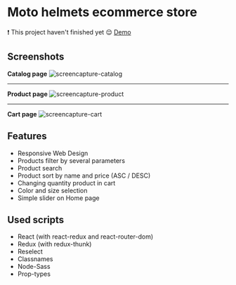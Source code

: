# Moto helmets ecommerce store
:heavy_exclamation_mark: This project haven't finished yet :relieved:
[Demo](https://kapatych.github.io/Moto/#/)

## Screenshots

**Catalog page**
![screencapture-catalog](https://user-images.githubusercontent.com/58704804/75547775-c2258d80-5a3c-11ea-9067-46d7b3088b2d.png)
____
**Product page**
![screencapture-product](https://user-images.githubusercontent.com/58704804/75547816-d6698a80-5a3c-11ea-81ef-d1548426e755.png)
____
**Cart page**
![screencapture-cart](https://user-images.githubusercontent.com/58704804/75547880-f8fba380-5a3c-11ea-89c9-c423744e095a.png)

## Features

+ Responsive Web Design
+ Products filter by several parameters
+ Product search
+ Product sort by name and price (ASC / DESC)
+ Changing quantity product in cart
+ Color and size selection
+ Simple slider on Home page

## Used scripts

+ React (with react-redux and react-router-dom)
+ Redux (with redux-thunk)
+ Reselect
+ Classnames
+ Node-Sass
+ Prop-types

